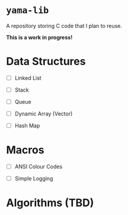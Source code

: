 # `yama-lib`

A repository storing C code that I plan to reuse.

**This is a work in progress!**


# Data Structures

-   [ ] Linked List
-   [ ] Stack
-   [ ] Queue
-   [ ] Dynamic Array (Vector)
-   [ ] Hash Map



# Macros

-   [ ] ANSI Colour Codes
-   [ ] Simple Logging



# Algorithms (TBD)
